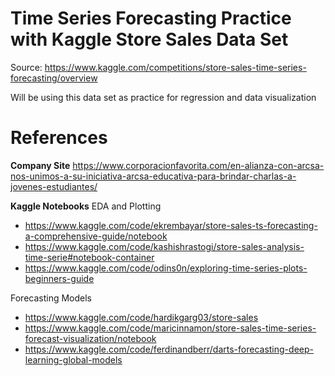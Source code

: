 # __Time Series Forecasting Practice with Kaggle Store Sales Data Set__
Source: https://www.kaggle.com/competitions/store-sales-time-series-forecasting/overview

Will be using this data set as practice for regression and data visualization

# References
__Company Site__
https://www.corporacionfavorita.com/en-alianza-con-arcsa-nos-unimos-a-su-iniciativa-arcsa-educativa-para-brindar-charlas-a-jovenes-estudiantes/

__Kaggle Notebooks__
EDA and Plotting
- https://www.kaggle.com/code/ekrembayar/store-sales-ts-forecasting-a-comprehensive-guide/notebook
- https://www.kaggle.com/code/kashishrastogi/store-sales-analysis-time-serie#notebook-container
- https://www.kaggle.com/code/odins0n/exploring-time-series-plots-beginners-guide

Forecasting Models
- https://www.kaggle.com/code/hardikgarg03/store-sales
- https://www.kaggle.com/code/maricinnamon/store-sales-time-series-forecast-visualization/notebook
- https://www.kaggle.com/code/ferdinandberr/darts-forecasting-deep-learning-global-models
